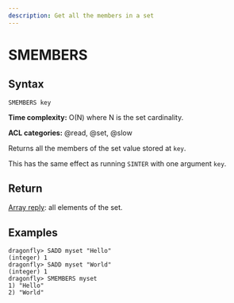 ```yaml
---
description: Get all the members in a set
---
```


# SMEMBERS

## Syntax

    SMEMBERS key

**Time complexity:** O(N) where N is the set cardinality.

**ACL categories:** @read, @set, @slow

Returns all the members of the set value stored at `key`.

This has the same effect as running `SINTER` with one argument `key`.

## Return

[Array reply](https://redis.io/docs/reference/protocol-spec#resp-arrays): all elements of the set.

## Examples

```shell
dragonfly> SADD myset "Hello"
(integer) 1
dragonfly> SADD myset "World"
(integer) 1
dragonfly> SMEMBERS myset
1) "Hello"
2) "World"
```
